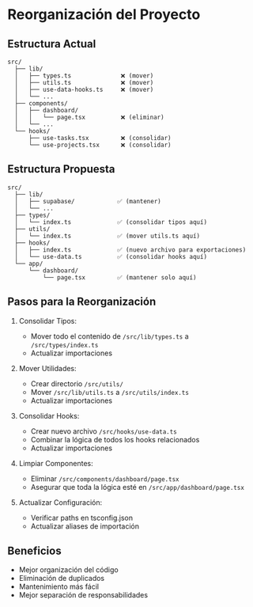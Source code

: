# Reorganización del Proyecto

## Estructura Actual
```
src/
  ├── lib/
  │   ├── types.ts              ❌ (mover)
  │   ├── utils.ts              ❌ (mover)
  │   ├── use-data-hooks.ts     ❌ (mover)
  │   └── ...
  ├── components/
  │   ├── dashboard/
  │   │   └── page.tsx          ❌ (eliminar)
  │   └── ...
  └── hooks/
      ├── use-tasks.tsx         ❌ (consolidar)
      └── use-projects.tsx      ❌ (consolidar)
```

## Estructura Propuesta
```
src/
  ├── lib/
  │   ├── supabase/            ✅ (mantener)
  │   └── ...
  ├── types/
  │   └── index.ts             ✅ (consolidar tipos aquí)
  ├── utils/
  │   └── index.ts             ✅ (mover utils.ts aquí)
  ├── hooks/
  │   ├── index.ts             ✅ (nuevo archivo para exportaciones)
  │   └── use-data.ts          ✅ (consolidar hooks aquí)
  └── app/
      └── dashboard/
          └── page.tsx         ✅ (mantener solo aquí)
```

## Pasos para la Reorganización

1. Consolidar Tipos:
   - Mover todo el contenido de `/src/lib/types.ts` a `/src/types/index.ts`
   - Actualizar importaciones

2. Mover Utilidades:
   - Crear directorio `/src/utils/`
   - Mover `/src/lib/utils.ts` a `/src/utils/index.ts`
   - Actualizar importaciones

3. Consolidar Hooks:
   - Crear nuevo archivo `/src/hooks/use-data.ts`
   - Combinar la lógica de todos los hooks relacionados
   - Actualizar importaciones

4. Limpiar Componentes:
   - Eliminar `/src/components/dashboard/page.tsx`
   - Asegurar que toda la lógica esté en `/src/app/dashboard/page.tsx`

5. Actualizar Configuración:
   - Verificar paths en tsconfig.json
   - Actualizar aliases de importación

## Beneficios
- Mejor organización del código
- Eliminación de duplicados
- Mantenimiento más fácil
- Mejor separación de responsabilidades